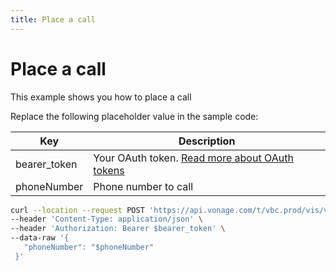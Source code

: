 ```yaml
---
title: Place a call
---
```


# Place a call

This example shows you how to place a call

Replace the following placeholder value in the sample code:

| Key        | Description                                                                                            |
|------------|--------------------------------------------------------------------------------------------------------|
| bearer_token | Your OAuth token. [Read more about OAuth tokens](https://developer.nexmo.com/vonage-business-cloud/vbc-apis/getting-started/authentication) |
| phoneNumber | Phone number to call |


``` bash
curl --location --request POST 'https://api.vonage.com/t/vbc.prod/vis/v1/self/calls' \
--header 'Content-Type: application/json' \
--header 'Authorization: Bearer $bearer_token' \
--data-raw '{  
   "phoneNumber": "$phoneNumber" 
 }'
```
